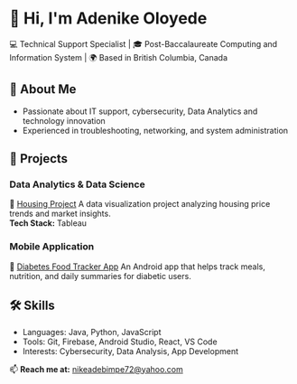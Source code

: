 # 👋 Hi, I'm Adenike Oloyede  
💻 Technical Support Specialist | 🎓 Post-Baccalaureate Computing and Information System | 🌍 Based in British Columbia, Canada  

## 🚀 About Me
- Passionate about IT support, cybersecurity, Data Analytics and technology innovation  
- Experienced in troubleshooting, networking, and system administration  


## 🧩 Projects

### Data Analytics & Data Science
🔹 [Housing Project](https://github.com/nikeadebimpe72/Housing-Cost-Analysis)
A data visualization project analyzing housing price trends and market insights.  
**Tech Stack:** Tableau


### Mobile Application
🔹 [Diabetes Food Tracker App]([https://github.com/AdenikeOloyede/Diabites])
An Android app that helps track meals, nutrition, and daily summaries for diabetic users.

## 🛠 Skills
- Languages: Java, Python, JavaScript  
- Tools: Git, Firebase, Android Studio, React, VS Code  
- Interests: Cybersecurity, Data Analysis, App Development  

📫 **Reach me at:** [nikeadebimpe72@yahoo.com](mailto:nikeadebimpe72@yahoo.com)

